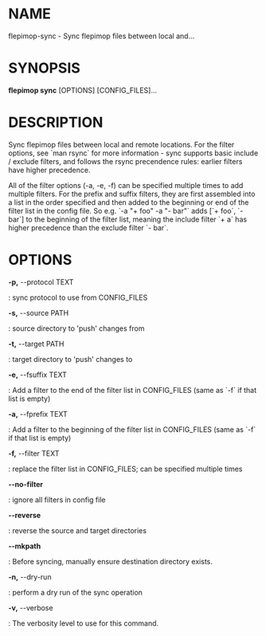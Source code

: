 NAME
====

flepimop-sync - Sync flepimop files between local and\...

SYNOPSIS
========

**flepimop sync** \[OPTIONS\] \[CONFIG_FILES\]\...

DESCRIPTION
===========

Sync flepimop files between local and remote locations. For the filter
options, see \`man rsync\` for more information - sync supports basic
include / exclude filters, and follows the rsync precendence rules:
earlier filters have higher precedence.

All of the filter options (-a, -e, -f) can be specified multiple times
to add multiple filters. For the prefix and suffix filters, they are
first assembled into a list in the order specified and then added to the
beginning or end of the filter list in the config file. So e.g. \`-a \"+
foo\" -a \"- bar\"\` adds \[\`+ foo\`, \`- bar\`\] to the beginning of
the filter list, meaning the include filter \`+ a\` has higher
precedence than the exclude filter \`- bar\`.

OPTIONS
=======

**-p,** \--protocol TEXT

:   sync protocol to use from CONFIG_FILES

**-s,** \--source PATH

:   source directory to \'push\' changes from

**-t,** \--target PATH

:   target directory to \'push\' changes to

**-e,** \--fsuffix TEXT

:   Add a filter to the end of the filter list in CONFIG_FILES (same as
    \`-f\` if that list is empty)

**-a,** \--fprefix TEXT

:   Add a filter to the beginning of the filter list in CONFIG_FILES
    (same as \`-f\` if that list is empty)

**-f,** \--filter TEXT

:   replace the filter list in CONFIG_FILES; can be specified multiple
    times

**\--no-filter**

:   ignore all filters in config file

**\--reverse**

:   reverse the source and target directories

**\--mkpath**

:   Before syncing, manually ensure destination directory exists.

**-n,** \--dry-run

:   perform a dry run of the sync operation

**-v,** \--verbose

:   The verbosity level to use for this command.
